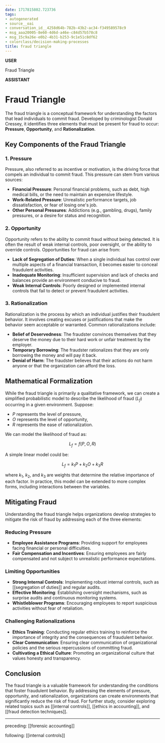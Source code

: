```yaml
---
date: 1717815802.723736
tags:
- autogenerated
- source__oai
- conversation_id__4258d64b-782b-43b2-ac34-f349589578c9
- msg_aaa20005-8e60-4d6d-a46e-c84d57b578c8
- msg_15c9a26e-e0b2-4b31-b253-9c1e51c8df62
- colorclass/decision-making-processes
title: fraud triangle
---
```


**USER**

Fraud Triangle


**ASSISTANT**

# Fraud Triangle

The fraud triangle is a conceptual framework for understanding the factors that lead individuals to commit fraud. Developed by criminologist Donald Cressey, it identifies three elements that must be present for fraud to occur: **Pressure**, **Opportunity**, and **Rationalization**.

## Key Components of the Fraud Triangle

### 1. Pressure

Pressure, also referred to as incentive or motivation, is the driving force that compels an individual to commit fraud. This pressure can stem from various sources:

- **Financial Pressure**: Personal financial problems, such as debt, high medical bills, or the need to maintain an expensive lifestyle.
- **Work-Related Pressure**: Unrealistic performance targets, job dissatisfaction, or fear of losing one's job.
- **Other Personal Pressures**: Addictions (e.g., gambling, drugs), family pressures, or a desire for status and recognition.

### 2. Opportunity

Opportunity refers to the ability to commit fraud without being detected. It is often the result of weak internal controls, poor oversight, or the ability to override controls. Opportunities for fraud can arise from:

- **Lack of Segregation of Duties**: When a single individual has control over multiple aspects of a financial transaction, it becomes easier to conceal fraudulent activities.
- **Inadequate Monitoring**: Insufficient supervision and lack of checks and balances provide an environment conducive to fraud.
- **Weak Internal Controls**: Poorly designed or implemented internal controls that fail to detect or prevent fraudulent activities.

### 3. Rationalization

Rationalization is the process by which an individual justifies their fraudulent behavior. It involves creating excuses or justifications that make the behavior seem acceptable or warranted. Common rationalizations include:

- **Belief of Deservedness**: The fraudster convinces themselves that they deserve the money due to their hard work or unfair treatment by the employer.
- **Temporary Borrowing**: The fraudster rationalizes that they are only borrowing the money and will pay it back.
- **Denial of Harm**: The fraudster believes that their actions do not harm anyone or that the organization can afford the loss.

## Mathematical Formalization

While the fraud triangle is primarily a qualitative framework, we can create a simplified probabilistic model to describe the likelihood of fraud ($L_f$) occurring in a given environment. Suppose:

- $P$ represents the level of pressure,
- $O$ represents the level of opportunity,
- $R$ represents the ease of rationalization.

We can model the likelihood of fraud as:

$$
L_f = f(P, O, R)
$$

A simple linear model could be:

$$
L_f = k_1 P + k_2 O + k_3 R
$$

where $k_1$, $k_2$, and $k_3$ are weights that determine the relative importance of each factor. In practice, this model can be extended to more complex forms, including interactions between the variables.

## Mitigating Fraud

Understanding the fraud triangle helps organizations develop strategies to mitigate the risk of fraud by addressing each of the three elements:

### Reducing Pressure

- **Employee Assistance Programs**: Providing support for employees facing financial or personal difficulties.
- **Fair Compensation and Incentives**: Ensuring employees are fairly compensated and not subject to unrealistic performance expectations.

### Limiting Opportunities

- **Strong Internal Controls**: Implementing robust internal controls, such as [[segregation of duties]] and regular audits.
- **Effective Monitoring**: Establishing oversight mechanisms, such as surprise audits and continuous monitoring systems.
- **Whistleblower Programs**: Encouraging employees to report suspicious activities without fear of retaliation.

### Challenging Rationalizations

- **Ethics Training**: Conducting regular ethics training to reinforce the importance of integrity and the consequences of fraudulent behavior.
- **Clear Communication**: Ensuring clear communication of organizational policies and the serious repercussions of committing fraud.
- **Cultivating a Ethical Culture**: Promoting an organizational culture that values honesty and transparency.

## Conclusion

The fraud triangle is a valuable framework for understanding the conditions that foster fraudulent behavior. By addressing the elements of pressure, opportunity, and rationalization, organizations can create environments that significantly reduce the risk of fraud. For further study, consider exploring related topics such as [[internal controls]], [[ethics in accounting]], and [[fraud detection techniques]].


---

preceding: [[forensic accounting]]  


following: [[internal controls]]